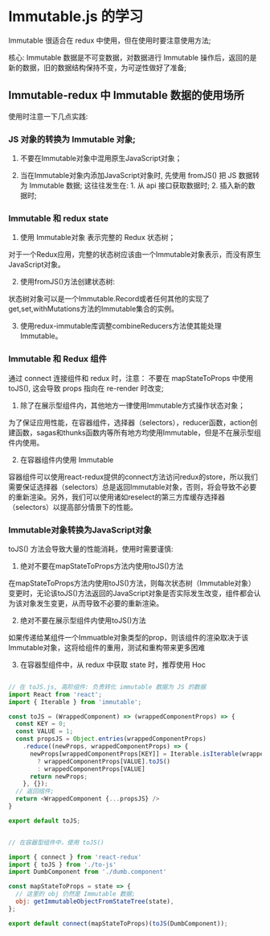 # Immutable.js 的学习

Immutable 很适合在 redux 中使用，但在使用时要注意使用方法;

核心:
Immutable 数据是不可变数据，对数据进行 Immutable 操作后，返回的是新的数据，旧的数据结构保持不变，为可逆性做好了准备;

## Immutable-redux 中 Immutable 数据的使用场所

使用时注意一下几点实践:

### JS 对象的转换为 Immutable 对象;

1. 不要在Immutable对象中混用原生JavaScript对象；

2. 当在Immutable对象内添加JavaScript对象时, 先使用 fromJS() 把 JS 数据转为 Immutable 数据;
  这往往发生在: 1. 从 api 接口获取数据时; 2. 插入新的数据时;

### Immutable 和 redux state

1. 使用 Immutable对象 表示完整的 Redux 状态树；

  对于一个Redux应用，完整的状态树应该由一个Immutable对象表示，而没有原生JavaScript对象。

2. 使用fromJS()方法创建状态树:

  状态树对象可以是一个Immutable.Record或者任何其他的实现了get,set,withMutations方法的Immutable集合的实例。

3. 使用redux-immutable库调整combineReducers方法使其能处理Immutable。

### Immutable 和 Redux 组件

通过 connect 连接组件和 redux 时，注意： 不要在 mapStateToProps 中使用 toJS(), 这会导致 props 指向在 re-render 时改变;

1. 除了在展示型组件内，其他地方一律使用Immutable方式操作状态对象；

为了保证应用性能，在容器组件，选择器（selectors），reducer函数，action创建函数，sagas和thunks函数内等所有地方均使用Immutable，但是不在展示型组件内使用。

2. 在容器组件内使用 Immutable

容器组件可以使用react-redux提供的connect方法访问redux的store，所以我们需要保证选择器（selectors）总是返回Immutable对象，否则，将会导致不必要的重新渲染。另外，我们可以使用诸如reselect的第三方库缓存选择器（selectors）以提高部分情景下的性能。

### Immutable对象转换为JavaScript对象

toJS() 方法会导致大量的性能消耗，使用时需要谨慎:

1. 绝对不要在mapStateToProps方法内使用toJS()方法

在mapStateToProps方法内使用toJS()方法，则每次状态树（Immutable对象）变更时，无论该toJS()方法返回的JavaScript对象是否实际发生改变，组件都会认为该对象发生变更，从而导致不必要的重新渲染。

2. 绝对不要在展示型组件内使用toJS()方法

如果传递给某组件一个Immuatble对象类型的prop，则该组件的渲染取决于该Immutable对象，这将给组件的重用，测试和重构带来更多困难

3. 在容器型组件中，从 redux 中获取 state 时，推荐使用 Hoc

```js

// 在 toJS.js, 高阶组件: 负责转化 immutable 数据为 JS 的数据
import React from 'react';
import { Iterable } from 'immutable';

const toJS = (WrappedComponent) => (wrappedComponentProps) => {
  const KEY = 0;
  const VALUE = 1;
  const propsJS = Object.entries(wrappedComponentProps)
    .reduce((newProps, wrappedComponentProps) => {
      newProps[wrappedComponentProps[KEY]] = Iterable.isIterable(wrappedComponentProps[VALUE])
        ? wrappedComponentProps[VALUE].toJS()
        : wrappedComponentProps[VALUE]
      return newProps;
    }, {});
  // 返回组件;
  return <WrappedComponent {...propsJS} />
}

export default toJS;


// 在容器型组件中，使用 toJS()

import { connect } from 'react-redux'
import { toJS } from './to-js'
import DumbComponent from './dumb.component'

const mapStateToProps = state => {
  // 这里的 obj 仍然是 Immutable 数据;
  obj: getImmutableObjectFromStateTree(state),
};

export default connect(mapStateToProps)(toJS(DumbComponent));

```
